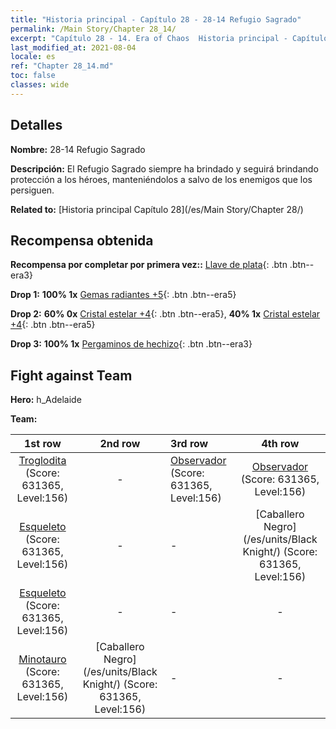 ```yaml
---
title: "Historia principal - Capítulo 28 - 28-14 Refugio Sagrado"
permalink: /Main Story/Chapter 28_14/
excerpt: "Capítulo 28 - 14. Era of Chaos  Historia principal - Capítulo 28_14. 28-14 Refugio Sagrado"
last_modified_at: 2021-08-04
locale: es
ref: "Chapter 28_14.md"
toc: false
classes: wide
---
```


## Detalles

 **Nombre:** 28-14 Refugio Sagrado

 **Descripción:** El Refugio Sagrado siempre ha brindado y seguirá brindando protección a los héroes, manteniéndolos a salvo de los enemigos que los persiguen.

 **Related to:** [Historia principal Capítulo 28](/es/Main Story/Chapter 28/)

## Recompensa obtenida

 **Recompensa por completar por primera vez::** [Llave de plata](/ItemsES/con_693/){: .btn .btn--era3}

 **Drop 1:** **100% 1x** [Gemas radiantes +5](/ItemsES/mat_100/){: .btn .btn--era5}

 **Drop 2:** **60% 0x** [Cristal estelar +4](/ItemsES/mat_94/){: .btn .btn--era5}, **40% 1x** [Cristal estelar +4](/ItemsES/mat_94/){: .btn .btn--era5}

 **Drop 3:** **100% 1x** [Pergaminos de hechizo](/ItemsES/con_694/){: .btn .btn--era3}


## Fight against Team
 **Hero:** h_Adelaide

 **Team:**


  | 1st row | 2nd row | 3rd row | 4th row |
  |:----:|:----:|:----|:----:|
  | [Troglodita](/es/units/Troglodyte/) (Score: 631365, Level:156)  | - | [Observador](/es/units/Beholder/) (Score: 631365, Level:156)  | [Observador](/es/units/Beholder/) (Score: 631365, Level:156)  |
  | [Esqueleto](/es/units/Skeleton/) (Score: 631365, Level:156)  | - | - | [Caballero Negro](/es/units/Black Knight/) (Score: 631365, Level:156)  |
  | [Esqueleto](/es/units/Skeleton/) (Score: 631365, Level:156)  | - | - | - |
  | [Minotauro](/es/units/Minotaur/) (Score: 631365, Level:156)  | [Caballero Negro](/es/units/Black Knight/) (Score: 631365, Level:156)  | - | - |


